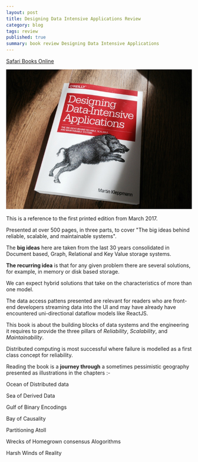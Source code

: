 ```yaml
---
layout: post
title: Designing Data Intensive Applications Review
category: blog
tags: review
published: true
summary: book review Designing Data Intensive Applications
---
```

[Safari Books Online](https://www.safaribooksonline.com/library/view/designing-data-intensive-applications/9781491903063/)

![ddia](/public/ddia.jpg)

This is a reference to the first printed edition from March 2017.

Presented at over 500 pages, in three parts, to cover "The big ideas behind reliable, scalable, and maintainable systems".

The **big ideas** here are taken from the last 30 years consolidated in Document based, Graph, Relational and Key Value storage systems.

**The recurring idea** is that for any given problem there are several solutions, for example, in memory or disk based storage.

We can expect hybrid solutions that take on the characteristics of more than one model.

The data access pattens presented are relevant for readers who are front-end developers streaming data into the UI and may have already have encountered uni-directional dataflow models like ReactJS.

This book is about the building blocks of data systems and the engineering it requires to provide the three pillars of *Reliability*, *Scalability*, and *Maintainability*.

Distributed computing is most successful where failure is modelled as a first class concept for reliability.

Reading the book is a **journey through** a sometimes pessimistic geography presented as illustrations in the chapters :-

Ocean of Distributed data

Sea of Derived Data

Gulf of Binary Encodings

Bay of Causality

Partitioning Atoll

Wrecks of Homegrown consensus Alogorithms

Harsh Winds of Reality
